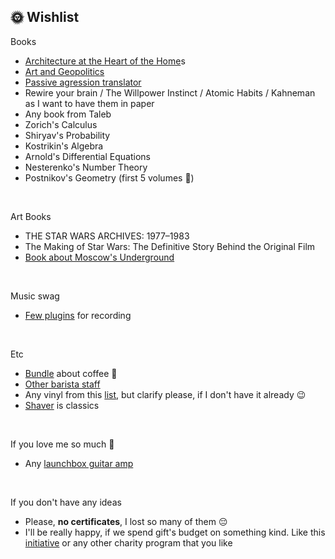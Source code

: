
## 🌞 Wishlist

Books
* [Architecture at the Heart of the Home](https://www.amazon.com/Architecture-at-Heart-Home-anglais/dp/1760761486)s
* [Art and Geopolitics](https://store.artlebedev.ru/books/sovremennoye-iskusstvo-i-geopolitika/)
* [Passive agression translator](https://store.artlebedev.ru/books/perevodchik-s-passivno-agressivnogo/)
* Rewire your brain / The Willpower Instinct / Atomic Habits / Kahneman as I want to have them in paper
* Any book from Taleb
* Zorich's Calculus 
* Shiryav's Probability
* Kostrikin's Algebra
* Arnold's Differential Equations
* Nesterenko's Number Theory
* Postnikov's Geometry (first 5 volumes 🌚)
<br>

Art Books
* THE STAR WARS ARCHIVES: 1977–1983
* The Making of Star Wars: The Definitive Story Behind the Original Film
* [Book about Moscow's Underground](https://store.artlebedev.ru/books/zhestkov-metro/)
<br>

Music swag 
* [Few plugins](https://www.ikmultimedia.com/products/index.php?R=INIT&A=modobass2-mododrum15-bundle&pkey=modobass2-mododrum15-bundle) for recording
<br>

Etc
* [Bundle](https://store.artlebedev.ru/bundles/pro-coffee/) about coffee 🤪
* [Other barista staff](https://www.amazon.co.uk/stores/NOTSEK/NOTSEK/page/A31E601A-D24C-40CB-8200-376ABC057D56?ref_=cm_sw_r_cp_ud_ast_store_4QQ71BGJH4TZH0XK22T8) 
* Any vinyl from this [list](https://music.yandex.ru/users/yndx.peshkurov/albums), but clarify please, if I don't have it already 😉
* [Shaver](https://www.shavers.co.uk/shop-for-brands/braun/braun-61-n7500cc-series-6-men-s-electric-shaver.html) is classics
<br>

If you love me so much 🤯
* Any [launchbox guitar amp](https://www.andertons.co.uk/what-is-a-lunchbox-amp)

<br>

If you don't have any ideas
* Please, **no certificates**, I lost so many of them 😔
* I'll be really happy, if we spend gift's budget on something kind. Like this [initiative](https://help.yandex.ru/taxi#donate) or any other charity program that you like
